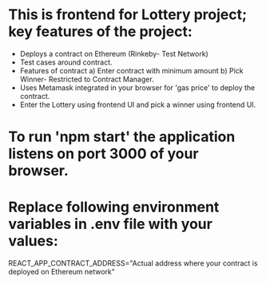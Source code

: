# This is frontend for Lottery project; key features of the project:
- Deploys a contract on Ethereum (Rinkeby- Test Network)
- Test cases around contract.
- Features of contract a) Enter contract with minimum amount b) Pick Winner- Restricted to Contract Manager.
- Uses Metamask integrated in your browser for 'gas price' to deploy the contract.
- Enter the Lottery using frontend UI and pick a winner using frontend UI.


# To run 'npm start' the application listens on port 3000 of your browser.
# Replace following environment variables in .env file with your values:
REACT_APP_CONTRACT_ADDRESS="Actual address where your contract is deployed on Ethereum network"

